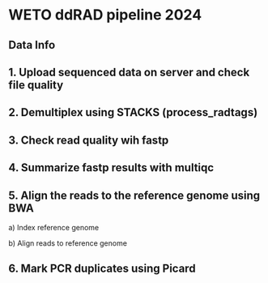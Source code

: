 # WETO ddRAD pipeline 2024

## Data Info


## 1. Upload sequenced data on server and check file quality


## 2. Demultiplex using STACKS (process_radtags)


## 3. Check read quality wih fastp


## 4. Summarize fastp results with multiqc


## 5. Align the reads to the reference genome using BWA
a) Index reference genome

b) Align reads to reference genome


## 6. Mark PCR duplicates using Picard
